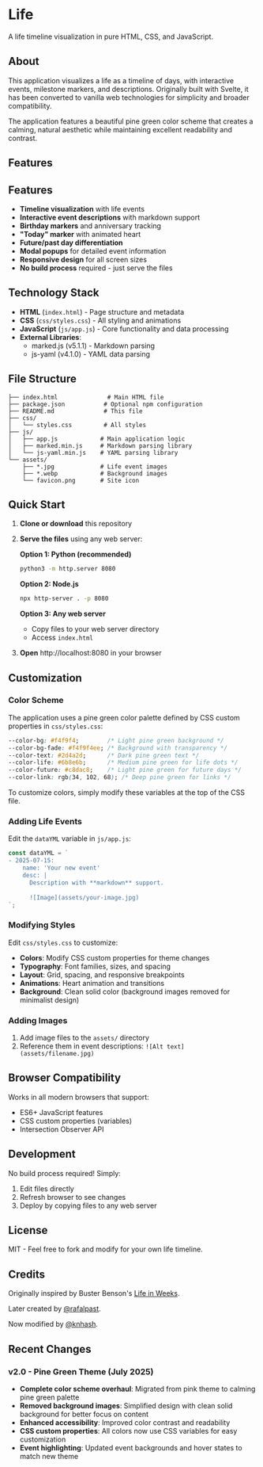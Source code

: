 # Life

A life timeline visualization in pure HTML, CSS, and JavaScript.

## About

This application visualizes a life as a timeline of days, with interactive events, milestone markers, and descriptions. Originally built with Svelte, it has been converted to vanilla web technologies for simplicity and broader compatibility.

The application features a beautiful pine green color scheme that creates a calming, natural aesthetic while maintaining excellent readability and contrast.

## Features

## Features

- **Timeline visualization** with life events
- **Interactive event descriptions** with markdown support
- **Birthday markers** and anniversary tracking
- **"Today" marker** with animated heart
- **Future/past day differentiation**
- **Modal popups** for detailed event information
- **Responsive design** for all screen sizes
- **No build process** required - just serve the files

## Technology Stack

- **HTML** (`index.html`) - Page structure and metadata
- **CSS** (`css/styles.css`) - All styling and animations
- **JavaScript** (`js/app.js`) - Core functionality and data processing
- **External Libraries**:
  - marked.js (v5.1.1) - Markdown parsing
  - js-yaml (v4.1.0) - YAML data parsing

## File Structure

```
├── index.html              # Main HTML file
├── package.json           # Optional npm configuration  
├── README.md              # This file
├── css/
│   └── styles.css         # All styles
├── js/
│   ├── app.js            # Main application logic
│   ├── marked.min.js     # Markdown parsing library
│   └── js-yaml.min.js    # YAML parsing library
└── assets/
    ├── *.jpg             # Life event images
    ├── *.webp            # Background images
    └── favicon.png       # Site icon
```

## Quick Start

1. **Clone or download** this repository
2. **Serve the files** using any web server:

   **Option 1: Python (recommended)**
   ```bash
   python3 -m http.server 8080
   ```

   **Option 2: Node.js**
   ```bash
   npx http-server . -p 8080
   ```

   **Option 3: Any web server**
   - Copy files to your web server directory
   - Access `index.html`

3. **Open** http://localhost:8080 in your browser

## Customization

### Color Scheme

The application uses a pine green color palette defined by CSS custom properties in `css/styles.css`:

```css
--color-bg: #f4f9f4;        /* Light pine green background */
--color-bg-fade: #f4f9f4ee; /* Background with transparency */
--color-text: #2d4a2d;      /* Dark pine green text */
--color-life: #6b8e6b;      /* Medium pine green for life dots */
--color-future: #c8dac8;    /* Light pine green for future days */
--color-link: rgb(34, 102, 68); /* Deep pine green for links */
```

To customize colors, simply modify these variables at the top of the CSS file.

### Adding Life Events

Edit the `dataYML` variable in `js/app.js`:

```javascript
const dataYML = `
- 2025-07-15:
    name: 'Your new event'
    desc: |
      Description with **markdown** support.
      
      ![Image](assets/your-image.jpg)
`;
```

### Modifying Styles

Edit `css/styles.css` to customize:
- **Colors**: Modify CSS custom properties for theme changes
- **Typography**: Font families, sizes, and spacing
- **Layout**: Grid, spacing, and responsive breakpoints
- **Animations**: Heart animation and transitions
- **Background**: Clean solid color (background images removed for minimalist design)

### Adding Images

1. Add image files to the `assets/` directory
2. Reference them in event descriptions: `![Alt text](assets/filename.jpg)`

## Browser Compatibility

Works in all modern browsers that support:
- ES6+ JavaScript features
- CSS custom properties (variables)
- Intersection Observer API

## Development

No build process required! Simply:
1. Edit files directly
2. Refresh browser to see changes
3. Deploy by copying files to any web server

## License

MIT - Feel free to fork and modify for your own life timeline.

## Credits

Originally inspired by Buster Benson's [Life in Weeks](https://busterbenson.com/life-in-weeks).

Later created by [@rafalpast](https://sonnet.io).

Now modified by [@knhash](https://knhash.in).

## Recent Changes

### v2.0 - Pine Green Theme (July 2025)

- **Complete color scheme overhaul**: Migrated from pink theme to calming pine green palette
- **Removed background images**: Simplified design with clean solid background for better focus on content
- **Enhanced accessibility**: Improved color contrast and readability
- **CSS custom properties**: All colors now use CSS variables for easy customization
- **Event highlighting**: Updated event backgrounds and hover states to match new theme
